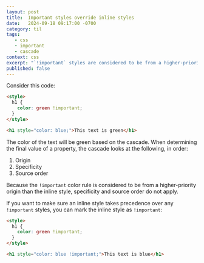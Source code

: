 ```yaml
---
layout: post
title:  Important styles override inline styles
date:   2024-09-18 09:17:00 -0700
category: til
tags: 
   - css
   - important
   - cascade
context: css
excerpt: "`!important` styles are considered to be from a higher-priority origin than author styles"
published: false
---
```


Consider this code:

```html
<style>
  h1 {
    color: green !important;
  }
</style>

<h1 style="color: blue;">This text is green</h1>
```

The color of the text will be green based on the cascade. When determining the
final value of a property, the cascade looks at the following, in order:

1. Origin
1. Specificity
1. Source order

Because the `!important` color rule is considered to be from a higher-priority
origin than the inline style, specificity and source order do not apply.

If you want to make sure an inline style takes precedence over any `!important`
styles, you can mark the inline style as `!important`:

```html
<style>
  h1 {
    color: green !important;
  }
</style>

<h1 style="color: blue !important;">This text is blue</h1>
```
